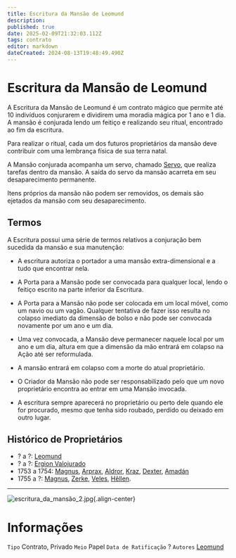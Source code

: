 ```yaml
---
title: Escritura da Mansão de Leomund
description: 
published: true
date: 2025-02-09T21:32:03.112Z
tags: contrato
editor: markdown
dateCreated: 2024-08-13T19:48:49.490Z
---
```


# Escritura da Mansão de Leomund
A Escritura da Mansão de Leomund é um contrato mágico que permite até 10 indivíduos conjurarem e dividirem uma moradia mágica por 1 ano e 1 dia. A mansão é conjurada lendo um feitiço e realizando seu ritual, encontrado ao fim da escritura.

Para realizar o ritual, cada um dos futuros proprietários da mansão deve contribuir com uma lembrança física de sua terra natal.

A Mansão conjurada acompanha um servo, chamado [Servo](/individuos/servo), que realiza tarefas dentro da mansão. A saída do servo da mansão acarreta em seu desaparecimento permanente.

Itens próprios da mansão não podem ser removidos, os demais são ejetados da mansão com seu desaparecimento.

## Termos
A Escritura possui uma série de termos relativos a conjuração bem sucedida da mansão e sua manutenção:

- A escritura autoriza o portador a uma mansão extra-dimensional e a tudo que encontrar nela.

- A Porta para a Mansão pode ser convocada para qualquer local, lendo o feitiço escrito na parte inferior da Escritura.

- A Porta para a Mansão não pode ser colocada em um local móvel, como um navio ou um vagão. Qualquer tentativa de fazer isso resulta no colapso imediato da dimensão de bolso e não pode ser convocada novamente por um ano e um dia.

- Uma vez convocada, a Mansão deve permanecer naquele local por um ano e um dia, altura em que a dimensão da mão entrará em colapso na Ação até ser reformulada.

- A mansão entrará em colapso com a morte do atual proprietário.

- O Criador da Mansão não pode ser responsabilizado pelo que um novo proprietário encontra ao entrar em uma Mansão invocada.

- A escritura sempre aparecerá no proprietário ou perto dele quando ele for procurado, mesmo que tenha sido roubado, perdido ou deixado em outro lugar.

## Histórico de Proprietários

- ? a ?: [Leomund](/individuos/leomund)
- ? a ?: [Ergion Valojurado](/individuos/ergion-valojurado)
- 1753 a 1754: [Magnus](/individuos/personagens-de-jogadores/magnus-ponta-de-lanca), [Arprax](/individuos/arprax), [Aldror](/individuos/aldror), [Kraz](/individuos/personagens-de-jogadores/saile), [Dexter](/individuos/personagens-de-jogadores/dexter-kenway), [Amadán](/individuos/personagens-de-jogadores/amadan)
- 1755 a ?: [Magnus](/individuos/personagens-de-jogadores/magnus-ponta-de-lanca), [Zerke](/individuos/personagens-de-jogadores/zerme-montravu), [Veles](/lendas-e-eventos/a-cancao-de-zerke-e-veles), [Hêllen](/individuos/personagens-de-jogadores/hellen-starindust).

---

![escritura_da_mansão_2.jpg](/uploads/itens/escritura_da_mansão_2.jpg){.align-center}

# Informações
`Tipo` Contrato, Privado
`Meio` Papel 
`Data de Ratificação` ?
`Autores` [Leomund](/individuos/leomund)
